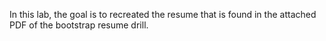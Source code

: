 In this lab, the goal is to recreated the resume that is found in the attached PDF of the bootstrap resume drill.